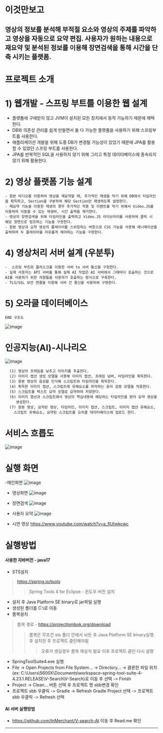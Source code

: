 # 이것만보고
영상의 정보를 분석해 부적절 요소와 영상의 주제를 파악하고 영상을 자동으로 요약 편집.
사용자가 원하는 내용으로 재요약 및 분석된 정보를 이용해 장면검색을 통해 시간을 단축 시키는 플랫폼. 
---
# 프로젝트 소개


# 1) 웹개발 - 스프링 부트를 이용한 웹 설계
- 플랫폼에 구애받지 않고 JVM이 설치된 모든 장치에서 동작 가능하기 때문에 채택한다.
- DB와 의존성 관리를 쉽게 만들면서 둘 다 가능한 플랫폼을 사용하기 위해 스프링부트를 사용한다.
- 애플리케이션 개발을 위해 도중 DB가 변경될 가능성이 있었기 때문에 JPA를 활용할 수 있었던 스프링 부트를 사용한다.
- JPA를 반복적인 SQL을 사용하지 않기 위해 그리고 특정 데이터베이스에 종속되지 않기 위해 활용한다.

# 2) 영상 플랫폼 기능 설계
	- 원본 비디오를 이용하여 영상을 재요약할 때, 추가적인 재생을 막기 위해 DB에서 타임라인을 획득하고, Section을 구분하여 해당 Section만 재생하도록 설정한다.
	- 재요약 기능을 이용한 재생의 경우 추가적인 작용 및 이벤트를 막기 위해서 Video.JS를 이용하여 이동할 수 있는 재생바, 시간 출력을 제거한다.
	- 영상의 장면검색을 위해 타임라인을 출력하고 Video.JS 라이브러리를 사용하여 클릭 시 해당 장면으로 점프하는 기능을 구현한다.
	- 원본 영상과 요약 영상의 플레이어를 스위칭하는 버튼으로 CSS 기능을 사용해 애니메이션을 출력하며 두 플레이어를 자유롭게 제어하는 기능을 구현한다.
# 4) 영상처리 서버 설계 (우분투)
	-  스프링 부트와 플라스크를 이용한 서버 to 서버 통신을 구현한다.
	- 실제 사용자는 API 서버를 통해 실제 AI 작업은 AI 서버에서 그때마다 호출하는 것으로 AI를 사용하기 위한 자원들을 사용자가 호출하는 방식으로 구축한다.
	- TLS/SSL 보안 연결을 이용해 서버 간 통신을 사용하여 구현한다.
    
# 5) 오라클 데이터베이스
    ERD 구조도
   ![image](https://github.com/user-attachments/assets/a3c4afe4-be36-477b-b73e-14c0cb7d4405)


# 인공지능(AI)-시나리오

![image](https://github.com/user-attachments/assets/e1dc9ce7-6755-419e-9df1-a65f556b657f)

      (1) 영상의 프레임을 낮추고 이미지를 추출한다.
      (2) 이미지 캡션 생성 모델을 사용해 이미지 캡션, 프레임 넘버, 타임라인을 획득한다.
      (3) 원본 영상의 음성을 인식해 스크립트와 타임라인을 획득한다.
      (4) 획득한 이미지 캡션, 스크립트에 유해요소를 파악하는 윤리 검증 모델을 적용한다.
      (5) 스크립트를 텍스트 요약 모델로 요약하여 저장한다.
      (6) 이미지 캡션과 스크립트에서 영상의 핵심내용에 해당하는 타임라인을 받아 요약 영상을
         생성한다.
      (7) 원본 영상, 요약된 영상, 타임라인, 이미지 캡션, 스크립트, 이미지 캡션 유해요소, 
        스크립트 유해요소, 요약된 스크립트를 오라클 데이터베이스에 업로드 한다.


# 서비스 흐릅도 

![image](https://github.com/user-attachments/assets/80adad4c-f169-4f43-b298-552b87f9e4b9)

# 실행 화면
-메인화면
![image](https://github.com/user-attachments/assets/d5f713eb-9b6d-4eff-a558-ddac42141952)

- 영상화면
![image](https://github.com/user-attachments/assets/a4cb9309-dfaa-4660-b8cb-61a0da380f88)

- 장면검색
![image](https://github.com/user-attachments/assets/756424e6-6ba5-42d3-ad4d-e5915eec506e)

- 사용자 요약
![image](https://github.com/user-attachments/assets/81120ac5-6c75-4e99-aab6-bd44a8716699)

- 시연 영상
<https://www.youtube.com/watch?v=a_flUtwkcwc>


# 실행방법

#### 사용한 자바버전 - java17
+ STS설치
> https://spring.io/tools
>> Spring Tools 4 for Eclipse - 윈도우 버전 설치
+ 설치 후 Java Platform SE binary로 jar파일 실행
+ 생성된 폴더를 C:\로 이동
+ 롬복설치
> 롬복 경로 - https://projectlombok.org/download 
>> 롬복은 무조건 sts 폴더 안에서 놔둔 후 Java Platform SE binary실행 후 설치한 후 프로젝트 클린해야됨
>>> 오류가 생길경우 롬복 재실치 필요 이후 프로젝트 클린 다시 실행
+ SpringToolSuite4.exe 실행
+ File -> Open Projects from File System... -> Directory... -> 클론한 파일 위치(ex: C:\Users\5600X\Documents\workspace-spring-tool-suite-4-4.23.1.RELEASE\V-Search\V-Search)로 이동 후 선택 -> Finish
+ Project -> Clean... 버튼 선택 후 프로젝트 명 sbb변경 확인
+ 프로젝트 sbb 우클릭 -> Gradle -> Refresh Gradle Project 선택 -> 프로젝트 sbb 우클릭 -> Refresh 선택

#### AI 서버 실행방법
+ <https://github.com/InMerchant/V-search-AI> 이동 후 Read.me 확인
---

